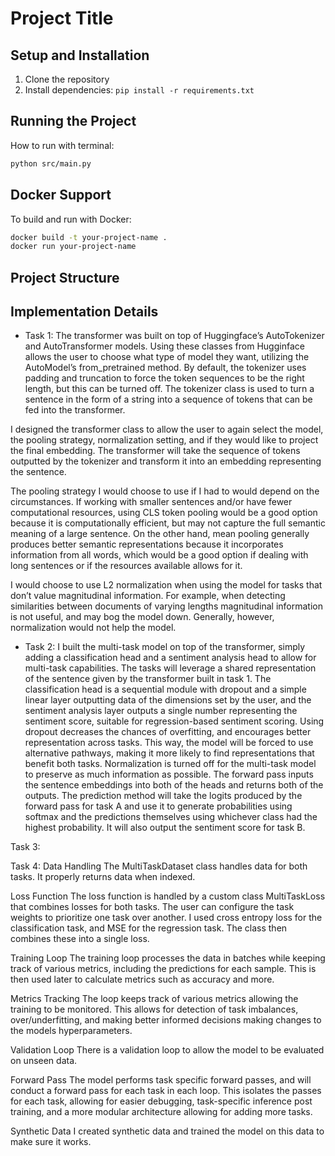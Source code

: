 # Project Title

## Setup and Installation
1. Clone the repository
2. Install dependencies: `pip install -r requirements.txt`

## Running the Project
How to run with terminal:
```bash
python src/main.py
```

## Docker Support
To build and run with Docker:
```bash
docker build -t your-project-name .
docker run your-project-name
```

## Project Structure

## Implementation Details
- Task 1: 
The transformer was built on top of Huggingface’s AutoTokenizer and AutoTransformer models. Using these classes from Hugginface allows the user to choose what type of model they want, utilizing the AutoModel’s from_pretrained method. By default, the tokenizer uses padding and truncation to force the token sequences to be the right length, but this can be turned off. The tokenizer class is used to turn a sentence in the form of a string into a sequence of tokens that can be fed into the transformer. 

I designed the transformer class to allow the user to again select the model, the pooling strategy, normalization setting, and if they would like to project the final embedding. The transformer will take the sequence of tokens outputted by the tokenizer and transform it into an embedding representing the sentence. 

The pooling strategy I would choose to use if I had to would depend on the circumstances. If working with smaller sentences and/or have fewer computational resources, using CLS token pooling would be a good option because it is computationally efficient, but may not capture the full semantic meaning of a large sentence. On the other hand, mean pooling generally produces better semantic representations because it incorporates information from all words, which would be a good option if dealing with long sentences or if the resources available allows for it. 

I would choose to use L2 normalization when using the model for tasks that don’t value magnitudinal information. For example, when detecting similarities between documents of varying lengths magnitudinal information is not useful, and may bog the model down. Generally, however, normalization would not help the model. 

- Task 2: 
I built the multi-task model on top of the transformer, simply adding a classification head and a sentiment analysis head to allow for multi-task capabilities. The tasks will leverage a shared representation of the sentence given by the transformer built in task 1. The classification head is a sequential module with dropout and a simple linear layer outputting data of the dimensions set by the user, and the sentiment analysis layer outputs a single number representing the sentiment score, suitable for regression-based sentiment scoring. Using dropout decreases the chances of overfitting, and encourages better representation across tasks. This way, the model will be forced to use alternative pathways, making it more likely to find representations that benefit both tasks. Normalization is turned off for the multi-task model to preserve as much information as possible. The forward pass inputs the sentence embeddings into both of the heads and returns both of the outputs. The prediction method will take the logits produced by the forward pass for task A and use it to generate probabilities using softmax and the predictions themselves using whichever class had the highest probability. It will also output the sentiment score for task B. 

Task 3:

Task 4: 
Data Handling
The MultiTaskDataset class handles data for both tasks. It properly returns data when indexed.

Loss Function
The loss function is handled by a custom class MultiTaskLoss that combines losses for both tasks. The user can configure the task weights to prioritize one task over another. I used cross entropy loss for the classification task, and MSE for the regression task. The class then combines these into a single loss. 

Training Loop
The training loop processes the data in batches while keeping track of various metrics, including the predictions for each sample. This is then used later to calculate metrics such as accuracy and more. 

Metrics Tracking
The loop keeps track of various metrics allowing the training to be monitored. This allows for detection of task imbalances, over/underfitting, and making better informed decisions making changes to the models hyperparameters. 

Validation Loop
There is a validation loop to allow the model to be evaluated on unseen data. 

Forward Pass
The model performs task specific forward passes, and will conduct a forward pass for each task in each loop. This isolates the passes for each task, allowing for easier debugging, task-specific inference post training, and a more modular architecture allowing for adding more tasks. 

Synthetic Data 
I created synthetic data and trained the model on this data to make sure it works. 
